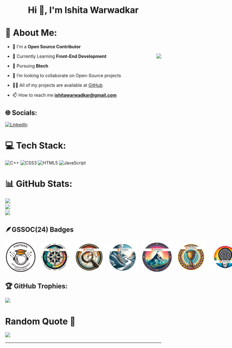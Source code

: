
<h1 align="center">Hi 👋, I'm Ishita Warwadkar</h1> 
<h3 align="start"></h3>

# 💫 About Me:

- 🔭 I'm a <b> Open Source Contributor</b>
  
- 🌱 Currently Learning <b> Front-End Development </b> <img align="right" height="150" src="https://giffiles.alphacoders.com/137/137451.gif"  />

- 🌱 Pursuing  **Btech**
  
- 👯 I’m looking to collaborate on Open-Source projects

- 👨‍💻 All of my projects are available at [GitHub](https://github.com/CoderGirl2844)

- 📫 How to reach me **ishitawarwadkar@gmail.com**





## 🌐 Socials:
[![LinkedIn](https://img.shields.io/badge/LinkedIn-%230077B5.svg?logo=linkedin&logoColor=white)](https://www.linkedin.com/in/ishita-warwadkar-724650251/)

# 💻 Tech Stack:
![C++](https://img.shields.io/badge/c++-%2300599C.svg?style=for-the-badge&logo=c%2B%2B&logoColor=white) ![CSS3](https://img.shields.io/badge/css3-%231572B6.svg?style=for-the-badge&logo=css3&logoColor=white) ![HTML5](https://img.shields.io/badge/html5-%23E34F26.svg?style=for-the-badge&logo=html5&logoColor=white) ![JavaScript](https://img.shields.io/badge/javascript-%23323330.svg?style=for-the-badge&logo=javascript&logoColor=%23F7DF1E)
# 📊 GitHub Stats:
![](https://komarev.com/ghpvc/?username=CoderGirl2844&abbreviated=true) <br/> 
![](https://github-readme-stats.vercel.app/api?username=CoderGirl2844&hide_rank=true&theme=dark&hide_border=false&include_all_commits=true&count_private=true)<br/>
![](https://github-readme-streak-stats.herokuapp.com/?user=CoderGirl2844&theme=dark&hide_border=false)<br/>

## 🪶GSSOC(24) Badges
<div style='display:flex; align-items:center; gap: 10px;' align='center'>
<img src="https://raw.githubusercontent.com/girlscript/gssoc-website-new/main/public/badges/postman.png" width="100px" height="100px" />
  <img src="https://github.com/girlscript/gssoc-website-new/blob/main/public/badges/1.png" width="100px" height="100px" />
  <img src="https://github.com/girlscript/gssoc-website-new/blob/main/public/badges/2.png" width="100px" height="100px" />
  <img src="https://github.com/girlscript/gssoc-website-new/blob/main/public/badges/3.png" width="100px" height="100px" />
  <img src="https://github.com/girlscript/gssoc-website-new/blob/main/public/badges/4.png" width="100px" height="100px" />
  <img src="https://github.com/girlscript/gssoc-website-new/blob/main/public/badges/5.png" width="100px" height="100px" />
  <img src="https://github.com/girlscript/gssoc-website-new/blob/main/public/badges/6.png" width="100px" height="100px" />
  <img src="https://github.com/girlscript/gssoc-website-new/blob/main/public/badges/7.png" width="100px" height="100px" />
  <img src="https://github.com/girlscript/gssoc-website-new/blob/main/public/badges/8.png" width="100px" height="100px" />
</div>

## 🏆 GitHub Trophies:

![](https://github-profile-trophy.vercel.app/?username=Harshitmishra001&theme=radical&no-frame=false&no-bg=true&margin-w=4)
# Random Quote 💯
![](https://quotes-github-readme.vercel.app/api?type=horizontal&theme=dark)

---

